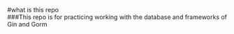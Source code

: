 #what is this repo
<br>
  ###This repo is for practicing working with the database and frameworks of <Bold>Gin and Gorm</Bold>

